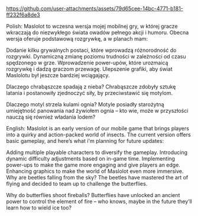 https://github.com/user-attachments/assets/79d65cee-14bc-4771-b181-ff232f6a8de3

Polish:
Maslolot to wczesna wersja mojej mobilnej gry, w której gracze wkraczają do niezwykłego świata owadów pełnego akcji i humoru. Obecna wersja oferuje podstawową rozgrywkę, a w planach mam:

Dodanie kilku grywalnych postaci, które wprowadzą różnorodność do rozgrywki.
Dynamiczną zmianę poziomu trudności w zależności od czasu spędzonego w grze.
Wprowadzenie power-upów, które urozmaicą rozgrywkę i dadzą graczom przewagę.
Ulepszenie grafiki, aby świat Maslolotu był jeszcze bardziej wciągający.

Dlaczego chrabąszcze spadają z nieba?
Chrabąszcze zdobyły sztukę latania i postanowiły zjednoczyć siły, by przeciwstawić się motylom.

Dlaczego motyl strzela kulami ognia?
Motyle posiadły starożytną umiejętność panowania nad żywiołem ognia – kto wie, może w przyszłości nauczą się również władania lodem?

English:
Maslolot is an early version of our mobile game that brings players into a quirky and action-packed world of insects. The current version offers basic gameplay, and here’s what i'm planning for future updates:

Adding multiple playable characters to diversify the gameplay.
Introducing dynamic difficulty adjustments based on in-game time.
Implementing power-ups to make the game more engaging and give players an edge.
Enhancing graphics to make the world of Maslolot even more immersive.
Why are beetles falling from the sky?
The beetles have mastered the art of flying and decided to team up to challenge the butterflies.

Why do butterflies shoot fireballs?
Butterflies have unlocked an ancient power to control the element of fire – who knows, maybe in the future they’ll learn how to wield ice too?
